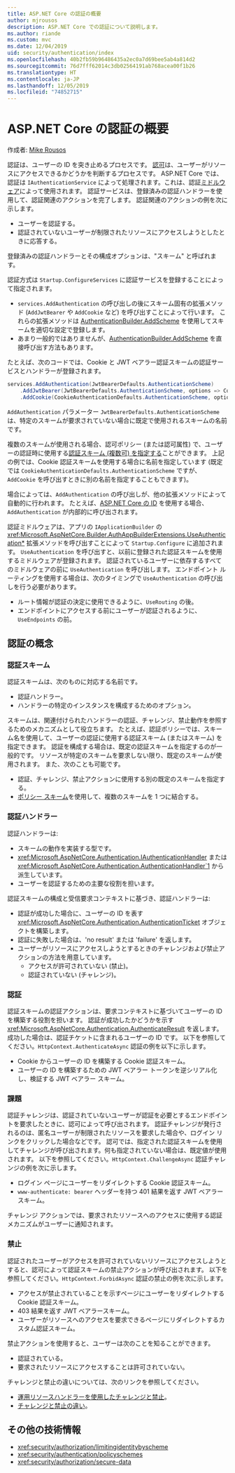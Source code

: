 ```yaml
---
title: ASP.NET Core の認証の概要
author: mjrousos
description: ASP.NET Core での認証について説明します。
ms.author: riande
ms.custom: mvc
ms.date: 12/04/2019
uid: security/authentication/index
ms.openlocfilehash: 40b2fb59b96486435a2ec0a7d69bee5ab4a814d2
ms.sourcegitcommit: 76d7fff62014c3db02564191ab768acea00f1b26
ms.translationtype: HT
ms.contentlocale: ja-JP
ms.lasthandoff: 12/05/2019
ms.locfileid: "74852715"
---
```

# <a name="overview-of-aspnet-core-authentication"></a>ASP.NET Core の認証の概要

作成者: [Mike Rousos](https://github.com/mjrousos)

認証は、ユーザーの ID を突き止めるプロセスです。 [認可](xref:security/authorization/introduction)は、ユーザーがリソースにアクセスできるかどうかを判断するプロセスです。 ASP.NET Core では、認証は `IAuthenticationService` によって処理されます。これは、認証[ミドルウェア](xref:fundamentals/middleware/index)によって使用されます。 認証サービスは、登録済みの認証ハンドラーを使用して、認証関連のアクションを完了します。 認証関連のアクションの例を次に示します。

* ユーザーを認証する。
* 認証されていないユーザーが制限されたリソースにアクセスしようとしたときに応答する。

登録済みの認証ハンドラーとその構成オプションは、"スキーム" と呼ばれます。

認証方式は `Startup.ConfigureServices` に認証サービスを登録することによって指定されます。

* `services.AddAuthentication` の呼び出しの後にスキーム固有の拡張メソッド (`AddJwtBearer` や `AddCookie` など) を呼び出すことによって行います。 これらの拡張メソッドは [AuthenticationBuilder.AddScheme](xref:Microsoft.AspNetCore.Authentication.AuthenticationBuilder.AddScheme*) を使用してスキームを適切な設定で登録します。
* あまり一般的ではありませんが、[AuthenticationBuilder.AddScheme](xref:Microsoft.AspNetCore.Authentication.AuthenticationBuilder.AddScheme*) を直接呼び出す方法もあります。

たとえば、次のコードでは、Cookie と JWT ベアラー認証スキームの認証サービスとハンドラーが登録されます。

```csharp
services.AddAuthentication(JwtBearerDefaults.AuthenticationScheme)
    .AddJwtBearer(JwtBearerDefaults.AuthenticationScheme, options => Configuration.Bind("JwtSettings", options))
    .AddCookie(CookieAuthenticationDefaults.AuthenticationScheme, options => Configuration.Bind("CookieSettings", options));
```

`AddAuthentication` パラメーター `JwtBearerDefaults.AuthenticationScheme` は、特定のスキームが要求されていない場合に既定で使用されるスキームの名前です。

複数のスキームが使用される場合、認可ポリシー (または認可属性) で、ユーザーの認証時に使用する[認証スキーム (複数可) を指定する](xref:security/authorization/limitingidentitybyscheme)ことができます。 上記の例では、Cookie 認証スキームを使用する場合に名前を指定しています (既定では `CookieAuthenticationDefaults.AuthenticationScheme` ですが、`AddCookie` を呼び出すときに別の名前を指定することもできます)。

場合によっては、`AddAuthentication` の呼び出しが、他の拡張メソッドによって自動的に行われます。 たとえば、[ASP.NET Core の ID](xref:security/authentication/identity) を使用する場合、`AddAuthentication` が内部的に呼び出されます。

認証ミドルウェアは、アプリの `IApplicationBuilder` の <xref:Microsoft.AspNetCore.Builder.AuthAppBuilderExtensions.UseAuthentication*> 拡張メソッドを呼び出すことによって `Startup.Configure` に追加されます。 `UseAuthentication` を呼び出すと、以前に登録された認証スキームを使用するミドルウェアが登録されます。 認証されているユーザーに依存するすべてのミドルウェアの前に `UseAuthentication` を呼び出します。 エンドポイント ルーティングを使用する場合は、次のタイミングで `UseAuthentication` の呼び出しを行う必要があります。

* ルート情報が認証の決定に使用できるように、`UseRouting` の後。
* エンドポイントにアクセスする前にユーザーが認証されるように、`UseEndpoints` の前。

## <a name="authentication-concepts"></a>認証の概念

### <a name="authentication-scheme"></a>認証スキーム

認証スキームは、次のものに対応する名前です。

* 認証ハンドラー。
* ハンドラーの特定のインスタンスを構成するためのオプション。

スキームは、関連付けられたハンドラーの認証、チャレンジ、禁止動作を参照するためのメカニズムとして役立ちます。 たとえば、認証ポリシーでは、スキーム名を使用して、ユーザーの認証に使用する認証スキーム (またはスキーム) を指定できます。 認証を構成する場合は、既定の認証スキームを指定するのが一般的です。 リソースが特定のスキームを要求しない限り、既定のスキームが使用されます。 また、次のことも可能です。

* 認証、チャレンジ、禁止アクションに使用する別の既定のスキームを指定する。
* [ポリシー スキーム](xref:security/authentication/policyschemes)を使用して、複数のスキームを 1 つに結合する。

### <a name="authentication-handler"></a>認証ハンドラー

認証ハンドラーは:

* スキームの動作を実装する型です。
* <xref:Microsoft.AspNetCore.Authentication.IAuthenticationHandler> または <xref:Microsoft.AspNetCore.Authentication.AuthenticationHandler`1> から派生しています。
* ユーザーを認証するための主要な役割を担います。

認証スキームの構成と受信要求コンテキストに基づき、認証ハンドラーは:

* 認証が成功した場合に、ユーザーの ID を表す <xref:Microsoft.AspNetCore.Authentication.AuthenticationTicket> オブジェクトを構築します。
* 認証に失敗した場合は、'no result' または 'failure' を返します。
* ユーザーがリソースにアクセスしようとするときのチャレンジおよび禁止アクションの方法を用意しています。
  * アクセスが許可されていない (禁止)。
  * 認証されていない (チャレンジ)。

### <a name="authenticate"></a>認証

認証スキームの認証アクションは、要求コンテキストに基づいてユーザーの ID を構築する役割を担います。 認証が成功したかどうかを示す <xref:Microsoft.AspNetCore.Authentication.AuthenticateResult> を返します。成功した場合は、認証チケットに含まれるユーザーの ID です。 以下を参照してください。`HttpContext.AuthenticateAsync` 認証の例を以下に示します。

* Cookie からユーザーの ID を構築する Cookie 認証スキーム。
* ユーザーの ID を構築するための JWT ベアラー トークンを逆シリアル化し、検証する JWT ベアラー スキーム。

### <a name="challenge"></a>課題

認証チャレンジは、認証されていないユーザーが認証を必要とするエンドポイントを要求したときに、認可によって呼び出されます。 認証チャレンジが発行されるのは、匿名ユーザーが制限されたリソースを要求した場合や、ログイン リンクをクリックした場合などです。 認可では、指定された認証スキームを使用してチャレンジが呼び出されます。何も指定されていない場合は、既定値が使用されます。 以下を参照してください。`HttpContext.ChallengeAsync` 認証チャレンジの例を次に示します。

* ログイン ページにユーザーをリダイレクトする Cookie 認証スキーム。
* `www-authenticate: bearer` ヘッダーを持つ 401 結果を返す JWT ベアラースキーム。

チャレンジ アクションでは、要求されたリソースへのアクセスに使用する認証メカニズムがユーザーに通知されます。

### <a name="forbid"></a>禁止

認証されたユーザーがアクセスを許可されていないリソースにアクセスしようとすると、認可によって認証スキームの禁止アクションが呼び出されます。 以下を参照してください。`HttpContext.ForbidAsync` 認証の禁止の例を次に示します。
* アクセスが禁止されていることを示すページにユーザーをリダイレクトする Cookie 認証スキーム。
* 403 結果を返す JWT ベアラースキーム。
* ユーザーがリソースへのアクセスを要求できるページにリダイレクトするカスタム認証スキーム。

禁止アクションを使用すると、ユーザーは次のことを知ることができます。

* 認証されている。
* 要求されたリソースにアクセスすることは許可されていない。

チャレンジと禁止の違いについては、次のリンクを参照してください。

* [運用リソースハンドラーを使用したチャレンジと禁止](xref:security/authorization/resourcebased#challenge-and-forbid-with-an-operational-resource-handler)。
* [チャレンジと禁止の違い](xref:security/authorization/secure-data#challenge)。

## <a name="additional-resources"></a>その他の技術情報

* <xref:security/authorization/limitingidentitybyscheme>
* <xref:security/authentication/policyschemes>
* <xref:security/authorization/secure-data>
